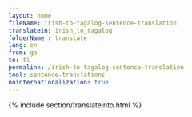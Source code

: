 ```yaml
---
layout: home
fileName: irish-to-tagalog-sentence-translation
translatein: irish_to_tagalog
folderName : translate
lang: en
from: ga
to: tl
permalink: /irish-to-tagalog-sentence-translation
tool: sentence-translations
nointernationalization: true
---
```

{% include section/translateinto.html %}
